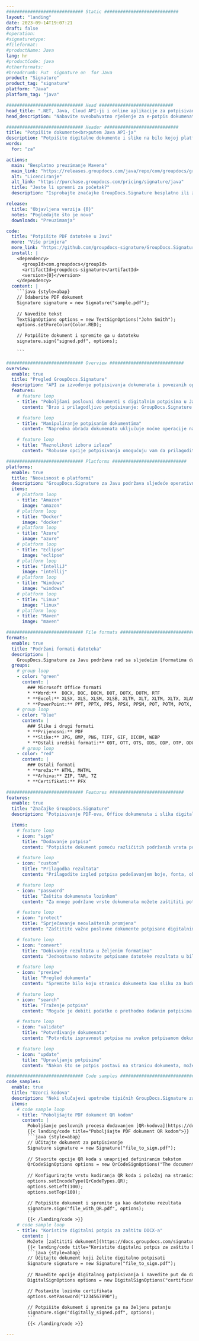 ```yaml
---
############################# Static ############################
layout: "landing"
date: 2023-09-14T19:07:21
draft: false
#operation: 
#signaturetype: 
#fileformat: 
#productName: Java
lang: hr
#productCode: java
#otherformats: 
#breadcrumb: Put  signature on  for Java
product: "Signature"
product_tag: "signature"
platform: "Java"
platform_tag: "java"

############################# Head ############################
head_title: ".NET, Java, Cloud API-ji i online aplikacije za potpisivanje dokumenata"
head_description: "Nabavite sveobuhvatno rješenje za e-potpis dokumenata za .NET, Java i aplikacije temeljene na oblaku. Potpišite uobičajene formate dokumenata na mreži koristeći jednostavnu značajku povlačenja i ispuštanja"

############################# Header ############################
title: "Potpišite dokumente<br>putem Java API-ja"
description: "Potpišite digitalne dokumente i slike na bilo kojoj platformi koristeći naše fleksibilne API-je i rješenja temeljena na aplikacijama za programere i krajnje korisnike."
words:
  for: "za"

actions:
  main: "Besplatno preuzimanje Mavena"
  main_link: "https://releases.groupdocs.com/java/repo/com/groupdocs/groupdocs-signature/"
  alt: "Licenciranje"
  alt_link: "https://purchase.groupdocs.com/pricing/signature/java"
  title: "Jeste li spremni za početak?"
  description: "Isprobajte značajke GroupDocs.Signature besplatno ili zatražite licencu"

release:
  title: "Objavljena verzija {0}"
  notes: "Pogledajte što je novo"
  downloads: "Preuzimanja"

code:
  title: "Potpišite PDF datoteke u Javi"
  more: "Više primjera"
  more_link: "https://github.com/groupdocs-signature/GroupDocs.Signature-for-Java"
  install: |
    <dependency>
      <groupId>com.groupdocs</groupId>
      <artifactId>groupdocs-signature</artifactId>
      <version>{0}</version>
    </dependency>
  content: |
    ```java {style=abap}  
    // Odaberite PDF dokument
    Signature signature = new Signature("sample.pdf");
    
    // Navedite tekst
    TextSignOptions options = new TextSignOptions("John Smith");
    options.setForeColor(Color.RED);

    // Potpišite dokument i spremite ga u datoteku
    signature.sign("signed.pdf", options);
    
    ```

############################# Overview ############################
overview:
  enable: true
  title: "Pregled GroupDocs.Signature"
  description: "API za izvođenje potpisivanja dokumenata i povezanih operacija u Java aplikacijama"
  features:
    # feature loop
    - title: "Poboljšani poslovni dokumenti s digitalnim potpisima u Javi"
      content: "Brzo i prilagodljivo potpisivanje: GroupDocs.Signature za Javu nudi širok raspon opcija digitalnog potpisa za PDF-ove, slike i Office dokumente. Možete koristiti tekst, crtične kodove, QR kodove, digitalne certifikate, slike ili skrivene metapodatke. Obrada dokumenata je brza i učinkovita."

    # feature loop
    - title: "Manipuliranje potpisanim dokumentima"
      content: "Napredna obrada dokumenata uključuje moćne operacije na potpisanim dokumentima pomoću GroupDocs.Signature za Javu. Potpise koji su dodani poslovnim dokumentima možete pretraživati ​​i provjeravati pomoću različitih korisnih kriterija. Osim toga, možete pristupiti detaljnim informacijama o dokumentu ili dobiti pregled slika njegovih stranica."

    # feature loop
    - title: "Raznolikost izbora izlaza"
      content: "Robusne opcije potpisivanja omogućuju vam da prilagodite izlaz za dokumente potpisane s GroupDocs.Signature for Java. Možete precizno postaviti bilo koji potpis na bilo koju stranicu dokumenta i konfigurirati njegov izgled na razne načine. Java API podržava spremanje potpisanih poslovnih dokumenata u brojnim podržanim formatima i pruža opcije za njihovu zaštitu lozinkama."

############################# Platforms ############################
platforms:
  enable: true
  title: "Neovisnost o platformi"
  description: "GroupDocs.Signature za Javu podržava sljedeće operativne sustave, okvire i upravitelje paketa"
  items:
    # platform loop
    - title: "Amazon"
      image: "amazon"
    # platform loop
    - title: "Docker"
      image: "docker"
    # platform loop
    - title: "Azure"
      image: "azure"
    # platform loop
    - title: "Eclipse"
      image: "eclipse"
    # platform loop
    - title: "IntelliJ"
      image: "intellij"
    # platform loop
    - title: "Windows"
      image: "windows"
    # platform loop
    - title: "Linux"
      image: "linux"
    # platform loop
    - title: "Maven"
      image: "maven"

############################# File formats ############################
formats:
  enable: true
  title: "Podržani formati datoteka"
  description: |
    GroupDocs.Signature za Javu podržava rad sa sljedećim [formatima datoteka](https://docs.groupdocs.com/signature/java/supported-document-formats/).
  groups:
    # group loop
    - color: "green"
      content: |
        ### Microsoft Office formati
        * **Word:**  DOCX, DOC, DOCM, DOT, DOTX, DOTM, RTF
        * **Excel:** XLSX, XLS, XLSM, XLSB, XLTM, XLT, XLTM, XLTX, XLAM, SXC, SpreadsheetML
        * **PowerPoint:** PPT, PPTX, PPS, PPSX, PPSM, POT, POTM, POTX, PPTM
    # group loop
    - color: "blue"
      content: |
        ### Slike i drugi formati
        * **Prijenosni:** PDF
        * **Slike:** JPG, BMP, PNG, TIFF, GIF, DICOM, WEBP
        * **Ostali uredski formati:** ODT, OTT, OTS, ODS, ODP, OTP, ODG
      # group loop
    - color: "red"
      content: |
        ### Ostali formati
        * **mreža:** HTML, MHTML
        * **Arhiva:** ZIP, TAR, 7Z
        * **Certifikati:** PFX

############################# Features ############################
features:
  enable: true
  title: "Značajke GroupDocs.Signature"
  description: "Potpisivanje PDF-ova, Office dokumenata i slika digitalnim potpisima"

  items:
    # feature loop
    - icon: "sign"
      title: "Dodavanje potpisa"
      content: "Potpišite dokument pomoću različitih podržanih vrsta potpisa postavljanjem digitalnog potpisa precizno na bilo koje mjesto na bilo kojoj stranici."

    # feature loop
    - icon: "custom"
      title: "Prilagodba rezultata"
      content: "Prilagodite izgled potpisa podešavanjem boje, fonta, obruba, rotacije i drugih značajki kako biste postigli željeni rezultat."

    # feature loop
    - icon: "password"
      title: "Zaštita dokumenata lozinkom"
      content: "Za mnoge podržane vrste dokumenata možete zaštititi potpisani dokument lozinkom."

    # feature loop
    - icon: "protect"
      title: "Sprječavanje neovlaštenih promjena"
      content: "Zaštitite važne poslovne dokumente potpisane digitalnim certifikatom od neovlaštenih izmjena."

    # feature loop
    - icon: "convert"
      title: "Dobivanje rezultata u željenim formatima"
      content: "Jednostavno nabavite potpisane datoteke rezultata u bilo kojem podržanom formatu. Također možete pretvoriti MS Word dokumente u PDF bez napora."

    # feature loop
    - icon: "preview"
      title: "Pregled dokumenta"
      content: "Spremite bilo koju stranicu dokumenta kao sliku za buduću obradu."

    # feature loop
    - icon: "search"
      title: "Traženje potpisa"
      content: "Moguće je dobiti podatke o prethodno dodanim potpisima u određenim dokumentima."

    # feature loop
    - icon: "validate"
      title: "Potvrđivanje dokumenata"
      content: "Potvrdite ispravnost potpisa na svakom potpisanom dokumentu."

    # feature loop
    - icon: "update"
      title: "Upravljanje potpisima"
      content: "Nakon što se potpis postavi na stranicu dokumenta, može se po potrebi izbrisati, premjestiti ili ažurirati."

############################# Code samples ############################
code_samples:
  enable: true
  title: "Uzorci kodova"
  description: "Neki slučajevi upotrebe tipičnih GroupDocs.Signature za Java operacije"
  items:
    # code sample loop
    - title: "Poboljšajte PDF dokument QR kodom"
      content: |
        Poboljšanje poslovnih procesa dodavanjem [QR-kodova](https://docs.groupdocs.com/signature/java/esign-document-with-qr-code-signature/) na određene stranice PDF dokumenata može biti dragocjeno. Postoji primjer kako dodati QR kod pomoću GroupDocs.Signature za Javu.
        {{< landing/code title="Poboljšajte PDF dokument QR kodom">}}
        ```java {style=abap}
        // Učitajte dokument za potpisivanje
        Signature signature = new Signature("file_to_sign.pdf");
        
        // Stvorite opcije QR koda s unaprijed definiranim tekstom
        QrCodeSignOptions options = new QrCodeSignOptions("The document is approved by John Smith");
        
        // Konfigurirajte vrstu kodiranja QR koda i položaj na stranici
        options.setEncodeType(QrCodeTypes.QR);
        options.setLeft(100);
        options.setTop(100);

        // Potpišite dokument i spremite ga kao datoteku rezultata
        signature.sign("file_with_QR.pdf", options);
        ```
        {{< /landing/code >}}
    # code sample loop
    - title: "Koristite digitalni potpis za zaštitu DOCX-a"
      content: |
        Možete [zaštititi dokument](https://docs.groupdocs.com/signature/java/esign-document-with-digital-signature/) pomoću osobnih ili korporativnih potpisa pohranjenih kao digitalni certifikati. Dokumenti osigurani certifikatom ne mogu se mijenjati bez poništavanja potpisa.
        {{< landing/code title="Koristite digitalni potpis za zaštitu DOCX-a">}}
        ```java {style=abap}   
        // Učitajte dokument koji želite digitalno potpisati
        Signature signature = new Signature("file_to_sign.pdf");
        
        // Navedite opcije digitalnog potpisivanja i navedite put do datoteke certifikata
        DigitalSignOptions options = new DigitalSignOptions("certificate.pfx");

        // Postavite lozinku certifikata
        options.setPassword("1234567890");

        // Potpišite dokument i spremite ga na željenu putanju
        signature.sign("digitally_signed.pdf", options);
        ```
        {{< /landing/code >}}

---
```

